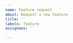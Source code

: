 ```yaml
---
name: Feature request
about: Request a new feature
title: ''
labels: feature
assignees: ''

---
```



